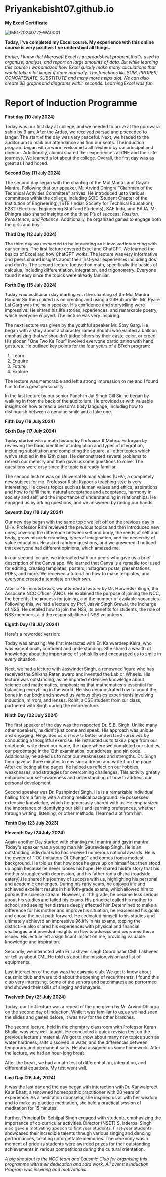 # Priyankabisht07.github.io

**My Excel Certificate**

![IMG-20240722-WA0001](https://github.com/user-attachments/assets/431ae6e1-1b7a-48c7-8402-403323b48c6e)



**Today, I've completed my Excel course. My experience with this online course is very positive. I've understood all things.**


_Earlier, I know that Microsoft Excel is a spreadsheet program that's used to organize, analyze, and report on large amounts of data. But while learning this course I was amazed how Excel quickly make many calculations that would take a lot longer if done manually. The functions like SUM, PROPER, CONCATENATE, SUBSTITUTE and many more helps alot. We can also create 3D graphs and diagrams within seconds. Learning Excel was fun._

# Report of Induction Programme 
**First day (10 July 2024)**

Today was our first day at college, and we needed to arrive at the gurdwara sahib by 9 am. After the Ardas, we received parsad and proceeded to langar. The start of the day was very peaceful. Next, we headed to the auditorium to mark our attendance and find our seats. The induction program began with a warm welcome to all freshers by our principal and director. Additionally, alumni shared their experiences at GNE and their life journeys. We learned a lot about the college. Overall, the first day was as great as I had hoped.

**Second Day (11 July 2024)**

The second day began with the chanting of the Mul Mantra and Gayatri Mantra. Following that our speaker, Mr. Arvind Dhingra "Chairman of the Technical Activities Committee" arrived. He introduced us to various committees within the college, including SCIE (Student Chapter of the Institution of Engineering), ISTE (Indian Society for Technical Education), E2S2 (Electrical Engineering Staff and Students), SAE India, and BAJA. Mr. Dhingra also shared insights on the three P’s of success: _Passion, Persistence, and Patience_. Additionally, he organized games to engage both the girls and boys. 

**Third Day (12 July 2024)**

The third day was expected to be interesting as it involved interacting with our seniors. The first lecture covered Excel and ChatGPT. We learned the basics of Excel and how ChatGPT works. The lecture was very informative and peers shared insights about their first-year experiences including dos and don’ts. The second lecture focused on math, specifically the basics of calculus, including differentiation, integration, and trigonometry. Everyone found it easy since the topics were already familiar.

**Forth Day (15 July 2024)**

Today was auditorium day starting with the chanting of the Mul Mantra. Randhir Sir then guided us on creating and using a GitHub profile. Mr. Pyare Lal Garg was the main speaker. His confidence and storytelling were impressive. He shared his life stories, experiences, and remarkable poetry, which everyone enjoyed. The lecture was very inspiring.

The next lecture was given by the youthful speaker Mr. Sony Garg. He began with a story about a character named Shubhi who wanted a balloon emphasizing that we shouldn't judge others by their caste, color, or creed. His slogan "One Two Ka Four" involved everyone participating with hand gestures. He outlined key points for the four years of a BTech program:

1. Learn
2. Enquire
3. Future
4. Explore

The lecture was memorable and left a strong impression on me and I found him to be a great personality.

In the last lecture by our senior Panchan Jai Singh Gill Sir, he began by walking in from the back of the auditorium. He provided us with valuable insights on how to read a person's body language, including how to distinguish between a genuine smile and a fake one.

**Fifth Day (16 July 2024)**



**Sixth Day (17 July 2024)**

Today started with a math lecture by Professor S Mehra. He began by reviewing the basic identities of integration and types of integration, including substitution and completing the square, all other topics which we've studied in the 12th class. He demonstrated several problems to refresh our memory and then gave us some questions to solve. The questions were easy since the topic is already familiar.

The second lecture was on Universal Human Values (UHV), a completely new subject for me. Professor Rishi Kapoor's teaching style is very interesting. He covers topics such as human values and ethics, aspirations and how to fulfill them, natural acceptance and acceptance, harmony in society and self, and the importance of understanding in relationships. He engaged us by asking questions, and we answered by raising our hands.

**Seventh Day (18 July 2024)**

Our new day began with the same topic we left off on the previous day in UHV. Professor Rishi reviewed the previous topics and then introduced new ones, covering the difference between self and body, the needs of self and body, gross misunderstanding, types of imagination, and the necessity of value education. He asked random questions, and we answered. I noticed that everyone had different opinions, which amazed me.

In our second lecture, we interacted with our peers who gave us a brief description of the Canva app. We learned that Canva is a versatile tool used for editing, creating templates, posters, Instagram posts, presentations, PDFs, and more. We received a tutorial on how to make templates, and everyone created a template on their own.

After a 45-minute break, we attended a lecture by Dr. Harwinder Singh, the Associate NCC Officer (ANO). He explained the purpose of joining the NCC, the benefits, the process for joining, and the number of available vacancies. Following this, we had a lecture by Prof. Jasvir Singh Grewal, the Incharge of NSS. He detailed how to join the NSS, its benefits for students, the role of NSS members, and the responsibilities of NSS volunteers.

**Eighth Day (19 July 2024)**

Here's a reworded version:

Today was amazing. We first interacted with Er. Kanwardeep Kalra, who was exceptionally confident and understanding. She shared a wealth of knowledge about the importance of soft skills and encouraged us to smile in every situation. 

Next, we had a lecture with Jaswinder Singh, a renowned figure who has received the Shiksha Ratan award and invented the Lab on Wheels. His lecture was outstanding, as he imparted extensive knowledge about science and mathematics, emphasizing that mathematics is essential for balancing everything in the world. He also demonstrated how to count the bones in our body and showed us various physics experiments involving induction, mirrors, and lenses. Rohit, a CSE student from our class, partnered with Singh during the entire lecture.

**Ninth Day (22 July 2024)**

The first speaker of the day was the respected Dr. S.B. Singh. Unlike many other speakers, he didn’t just come and speak. His approach was unique and engaging. He guided us on how to better understand ourselves by conducting a thoughtful exercise. He instructed us to take a page from our notebook, write down our name, the place where we completed our studies, our percentage in the 12th examination, our address, and pin code. Additionally, he asked us to note our weaknesses and strengths.
Dr. Singh then gave us three minutes to envision a dream and write it on the page. After collecting all the pages, he helped us reflect on our hobbies, weaknesses, and strategies for overcoming challenges. This activity greatly enhanced our self-awareness and understanding of how to address our personal development.

Second speaker was Dr. Pushpinder Singh. He is a remarkable individual hailing from a family with a strong medical background. He possesses extensive knowledge, which he generously shared with us. He emphasized the importance of identifying our skills and learning preferences, whether through writing, listening, or other methods. I learned alot from him.

**Tenth Day (23 July 2023)**



**Eleventh Day (24 July 2024)**

Again another Day started with chanting mul mantra and gaytri mantra. Today's speaker was a young man Mr. Gauravdeep Singh. He is an outstanding individual who has received numerous national awards. He is the owner of "IOC (Initiators Of Change)" and comes from a modest background. He told us that how once he gave up on himself but then stood up again because he never looses his hope. He shared his life story that his mother struggled with depression, and his father ran a dhaba (roadside eatery).He shared his journey of success with us, highlighting his personal and academic challenges. During his early years, he enjoyed life and achieved excellent results in his 10th-grade exams, which allowed him to pursue the science stream. However, in 11th grade, he became less serious about his studies and failed his exams. His principal called his mother to school, and seeing her distress deeply affected him.Determined to make a difference for his mother and improve his situation, he reassessed his goals and chose the best path forward. He dedicated himself to his studies and ultimately achieved an impressive 96.8% in his exams, topping the district.He also shared his experiences with physical and financial challenges and provided insights on how to address and overcome these issues. His lecture left a significant impact on me, providing valuable knowledge and inspiration.

Secondly, we interacted with Er.Lakhveer singh Coordinator CML.Lakhveer sir tell us about CML.He told us about the mission,vision and list of equipments.

Last interaction of the day was the causmic club. We got to know about causmic club and were told about the opening of recuritmenrts. I found this club very interesting. Some of the seniors and batchmates also performed and showed their skills of singing and shayaris.

**Twelveth Day (25 July 2024)**

Today, our first lecture was a repeat of the one given by Mr. Arvind Dhingra on the second day of induction. While it was familiar to us, as we had seen the slides and games before, it was new for the other branches.

The second lecture, held in the chemistry classroom with Professor Karan Bhalla, was very well-taught. He conducted a quick revision test on the previous lecture's material. We got to know about many new topics such as water hardness, salts dissolved in water, and the differences between temporary and permanent salts. He also assigned us some homework. After the lecture, we had an hour-long break.

After the break, we had a math test of differentiation, integration, and differential equations. My test went well.

**Last Day (26 July 2024)**

It was the last day and the day began with interaction with Dr. Kanwalpreet Kaur Bhatt, a renowned homeopathic practitioner with 20 years of experience. As a meditation counselor, she inspired us all with her wisdom and to make us practice meditation, she held a practical session of meditation for 15 minutes.

Further, Principal Dr. Sehijpal Singh engaged with students, emphasizing the importance of co-curricular activities. Director (NSET) S. Inderpal Singh also gave a motivating speech to first year students. First-year students showcased their incredible talents through various singing and dancing performances, creating unforgettable memories. The ceremony was a moment of pride as students were awarded prizes for their outstanding achievements in various competitions during the cultural orientation.

_A big shoutout to the NCC team and Causmic Club for organising this programme with their dedication and hard work. All over the induction Program was inspiring and motivational._







